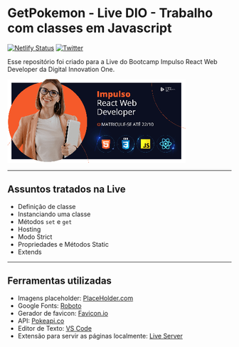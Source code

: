 # GetPokemon - Live DIO - Trabalho com classes em Javascript

[![Netlify Status](https://api.netlify.com/api/v1/badges/99791879-0aaa-4154-a273-81faec681824/deploy-status)](https://get-pokemon-dio.netlify.app/)
[![Twitter](https://img.shields.io/twitter/url/https/twitter.com/marciovsena.svg?style=social&label=Follow%20%40marciovsena)](https://twitter.com/marciovsena)

Esse repositório foi criado para a Live do Bootcamp Impulso React Web Developer da Digital Innovation One.

![AnVIL Image](./assets/img/readme-bootcamp-image.png 'Bootcamp Impulso React Web Developer')

---

## Assuntos tratados na Live

* Definição de classe
* Instanciando uma classe
* Métodos `set` e `get`
* Hosting
* Modo Strict
* Propriedades e Métodos Static
* Extends

---

## Ferramentas utilizadas

* Imagens placeholder: [PlaceHolder.com](https://via.placeholder.com)  
* Google Fonts: [Roboto](https://fonts.google.com/specimen/Roboto)  
* Gerador de favicon: [Favicon.io](https://favicon.io/)  
* API: [Pokeapi.co](https://pokeapi.co/)  
* Editor de Texto: [VS Code](https://code.visualstudio.com/)  
* Extensão para servir as páginas localmente: [Live Server](https://marketplace.visualstudio.com/items?itemName=ritwickdey.LiveServer)  
